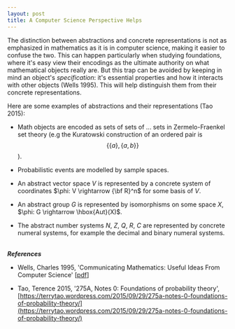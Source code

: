 ```yaml
---
layout: post
title: A Computer Science Perspective Helps
---
```


The distinction between abstractions and concrete representations is not as
emphasized in mathematics as it is in computer science, making it easier to
confuse the two.  This can happen particularly when studying foundations, where
it's easy view their encodings as the ultimate authority on what mathematical objects
really are.  But this trap can be avoided by keeping in mind an object's
*specification*: it's essential properties and how it interacts with other
objects (Wells 1995).  This will help distinguish them from their concrete
representations.

Here are some examples of abstractions and their representations (Tao 2015):

- Math objects are encoded as sets of sets of
... sets in Zermelo-Fraenkel set theory (e.g the Kuratowski construction of an ordered pair is $$\{\{a\}, \{a,b\}\}$$).

- Probabilistic events are modelled by sample spaces.

- An abstract vector space $V$ is represented by a concrete system of
coordinates $\phi: V \rightarrow {\bf R}^n$ for some basis of $V$.
    
- An abstract group $G$ is represented by isomorphisms on some space $X$, $\phi: G \rightarrow \hbox{Aut}(X)$. 

- The abstract number systems $N$, $Z$, $Q$, $R$, $C$ are represented by
concrete numeral systems, for example the decimal and binary numeral systems.

<br><i><b>References</b></i>

* Wells, Charles 1995, 'Communicating Mathematics: Useful Ideas From Computer Science' [[pdf](http://www.cwru.edu/artsci/math/wells/pub/pdf/commath.pdf)]

* Tao, Terence 2015, '275A, Notes 0: Foundations of probability theory', 
[https://terrytao.wordpress.com/2015/09/29/275a-notes-0-foundations-of-probability-theory/](https://terrytao.wordpress.com/2015/09/29/275a-notes-0-foundations-of-probability-theory/)
